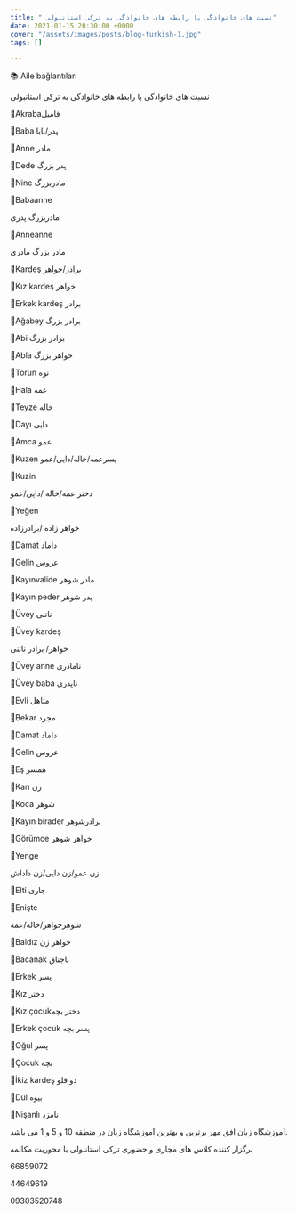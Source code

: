 ```yaml
---
title: " نسبت های خانوادگی یا رابطه های خانوادگی به ترکی استانبولی"
date: 2021-01-15 20:30:00 +0000
cover: "/assets/images/posts/blog-turkish-1.jpg"
tags: []

---
```

📚 Aile bağlantıları

 نسبت های خانوادگی یا رابطه های خانوادگی به ترکی استانبولی

🔷Akrabaفامیل

🔷Baba پدر/بابا

🔷Anne مادر

🔷Dede پدر بزرگ

🔷Nine مادربزرگ

🔷Babaanne 

مادربزرگ پدری

🔷Anneanne

مادر بزرگ مادری

🔷Kardeş برادر/خواهر

🔷Kız kardeş خواهر

🔷Erkek kardeş برادر

🔷Ağabey  برادر بزرگ

🔷Abi برادر بزرگ 

🔷Abla خواهر بزرگ

🔷Torun  نوه

🔷Hala  عمه

🔷Teyze خاله

🔷Dayı دایی

🔷Amca عمو

🔷Kuzen  پسرعمه/خاله/دایی/عمو

🔷Kuzin

 دختر عمه/خاله /دایی/عمو

🔷Yeğen

 خواهر زاده /برادرزاده 

🔶Damat داماد

🔶Gelin عروس

🔶Kayınvalide مادر شوهر 

🔶Kayın peder پدر شوهر

🔶Üvey ناتنی

🔶Üvey kardeş  

خواهر/ برادر ناتنی

🔶Üvey anne نامادری

🔶Üvey baba ناپدری

🔷Evli متاهل

🔷Bekar مجرد

🔷Damat  داماد

🔷Gelin عروس

🔷Eş همسر

🔷Karı زن 

🔷Koca شوهر

🔷Kayın birader برادرشوهر 

🔷Görümce خواهر شوهر

🔷Yenge 

زن عمو/زن دایی/زن داداش 

🔷Elti جاری

🔷Enişte  

شوهرخواهر/خاله/عمه

🔷Baldız خواهر زن

🔷Bacanak باجناق

🔶Erkek پسر

🔶Kız دختر 

🔶Kız çocukدختر بچه 

🔶Erkek çocuk پسر بچه

🔶Oğul پسر 

🔶Çocuk بچه

🔶İkiz kardeş دو قلو

🔶Dul بیوه

🔶Nişanlı نامزد

آموزشگاه زبان افق مهر برترین و بهترین آموزشگاه زبان در منطقه 10 و 5 و 1 می باشد. 

 برگزار کننده کلاس های مجازی و حضوری ترکی استانبولی با محوریت مکالمه 

66859072

44649619

09303520748
